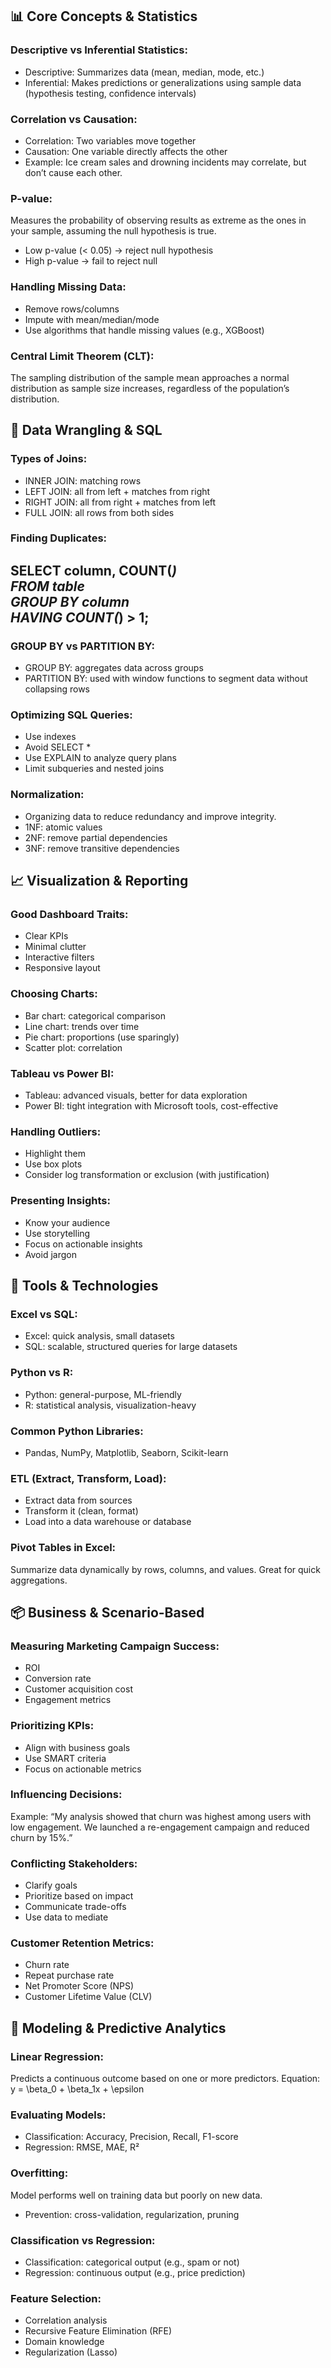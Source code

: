 ## 📊 Core Concepts & Statistics
### Descriptive vs Inferential Statistics:
- Descriptive: Summarizes data (mean, median, mode, etc.)
- Inferential: Makes predictions or generalizations using sample data (hypothesis testing, confidence intervals)
### Correlation vs Causation:
- Correlation: Two variables move together
- Causation: One variable directly affects the other
- Example: Ice cream sales and drowning incidents may correlate, but don’t cause each other.
### P-value:
Measures the probability of observing results as extreme as the ones in your sample, assuming the null hypothesis is true.
- Low p-value (< 0.05) → reject null hypothesis
- High p-value → fail to reject null
### Handling Missing Data:
- Remove rows/columns
- Impute with mean/median/mode
- Use algorithms that handle missing values (e.g., XGBoost)
### Central Limit Theorem (CLT):
The sampling distribution of the sample mean approaches a normal distribution as sample size increases, regardless of the population’s distribution.

## 🧮 Data Wrangling & SQL
### Types of Joins:
- INNER JOIN: matching rows
- LEFT JOIN: all from left + matches from right
- RIGHT JOIN: all from right + matches from left
- FULL JOIN: all rows from both sides
### Finding Duplicates:
SELECT column, COUNT(*)  
FROM table  
GROUP BY column  
HAVING COUNT(*) > 1;
- 
### GROUP BY vs PARTITION BY:
- GROUP BY: aggregates data across groups
- PARTITION BY: used with window functions to segment data without collapsing rows
### Optimizing SQL Queries:
- Use indexes
- Avoid SELECT *
- Use EXPLAIN to analyze query plans
- Limit subqueries and nested joins
### Normalization:
- Organizing data to reduce redundancy and improve integrity.
- 1NF: atomic values
- 2NF: remove partial dependencies
- 3NF: remove transitive dependencies

## 📈 Visualization & Reporting
### Good Dashboard Traits:
- Clear KPIs
- Minimal clutter
- Interactive filters
- Responsive layout
### Choosing Charts:
- Bar chart: categorical comparison
- Line chart: trends over time
- Pie chart: proportions (use sparingly)
- Scatter plot: correlation
### Tableau vs Power BI:
- Tableau: advanced visuals, better for data exploration
- Power BI: tight integration with Microsoft tools, cost-effective
### Handling Outliers:
- Highlight them
- Use box plots
- Consider log transformation or exclusion (with justification)
### Presenting Insights:
- Know your audience
- Use storytelling
- Focus on actionable insights
- Avoid jargon
## 🤖 Tools & Technologies
### Excel vs SQL:
- Excel: quick analysis, small datasets
- SQL: scalable, structured queries for large datasets
### Python vs R:
- Python: general-purpose, ML-friendly
- R: statistical analysis, visualization-heavy
### Common Python Libraries:
- Pandas, NumPy, Matplotlib, Seaborn, Scikit-learn
### ETL (Extract, Transform, Load):
- Extract data from sources
- Transform it (clean, format)
- Load into a data warehouse or database
### Pivot Tables in Excel:
Summarize data dynamically by rows, columns, and values. Great for quick aggregations.
## 📦 Business & Scenario-Based
### Measuring Marketing Campaign Success:
- ROI
- Conversion rate
- Customer acquisition cost
- Engagement metrics
### Prioritizing KPIs:
- Align with business goals
- Use SMART criteria
- Focus on actionable metrics
### Influencing Decisions:
Example: “My analysis showed that churn was highest among users with low engagement. We launched a re-engagement campaign and reduced churn by 15%.”
### Conflicting Stakeholders:
- Clarify goals
- Prioritize based on impact
- Communicate trade-offs
- Use data to mediate
### Customer Retention Metrics:
- Churn rate
- Repeat purchase rate
- Net Promoter Score (NPS)
- Customer Lifetime Value (CLV)

## 🧪 Modeling & Predictive Analytics
### Linear Regression:
Predicts a continuous outcome based on one or more predictors.
Equation: y = \beta_0 + \beta_1x + \epsilon
### Evaluating Models:
- Classification: Accuracy, Precision, Recall, F1-score
- Regression: RMSE, MAE, R²
### Overfitting:
Model performs well on training data but poorly on new data.
- Prevention: cross-validation, regularization, pruning
### Classification vs Regression:
- Classification: categorical output (e.g., spam or not)
- Regression: continuous output (e.g., price prediction)
### Feature Selection:
- Correlation analysis
- Recursive Feature Elimination (RFE)
- Domain knowledge
- Regularization (Lasso)

